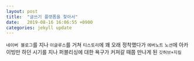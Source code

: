 ```yaml
---
layout: post
title:  "글쓰기 플랫폼을 찾아서"
date:   2019-08-16 16:06:55 +0900
categories: jekyll update
---
```

`네이버 블로그`를 지나 `이글루스`를 거쳐 `티스토리`에 꽤 오래 정착했다가 `에버노트` `노션`에 아카이빙만 하던 시기를 지나 퍼블리싱에 대한 욕구가 커져갈 때쯤 만나게 된 `깃허브+지킬`
